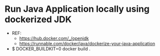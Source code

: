 # Run Java Application locally using dockerized JDK

- REF:
  - https://hub.docker.com/_/openjdk
  - https://runnable.com/docker/java/dockerize-your-java-application
- \$ DOCKER_BUILDKIT=0 docker build .
